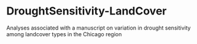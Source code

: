 # DroughtSensitivity-LandCover
 Analyses associated with a manuscript on variation in drought sensitivity among landcover types in the Chicago region
